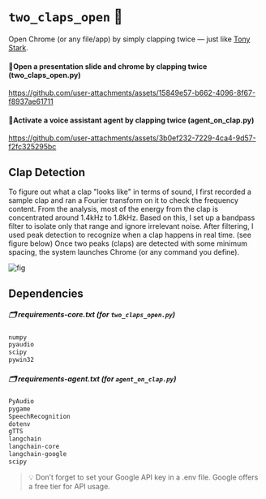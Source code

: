 # `two_claps_open` 👏
Open Chrome (or any file/app) by simply clapping twice — just like [Tony Stark](https://www.youtube.com/watch?v=OT2b5KzMoC0&t=101s).

#### 🔸Open a presentation slide and chrome by clapping twice (two_claps_open.py)


https://github.com/user-attachments/assets/15849e57-b662-4096-8f67-f8937ae61711


#### 🔸Activate a voice assistant agent by clapping twice (agent_on_clap.py)


https://github.com/user-attachments/assets/3b0ef232-7229-4ca4-9d57-f2fc325295bc


## Clap Detection
To figure out what a clap "looks like" in terms of sound, I first recorded a sample clap and ran a Fourier transform on it to check the frequency content.
From the analysis, most of the energy from the clap is concentrated around 1.4kHz to 1.8kHz. 
Based on this, I set up a bandpass filter to isolate only that range and ignore irrelevant noise.
After filtering, I used peak detection to recognize when a clap happens in real time. (see figure below)
Once two peaks (claps) are detected with some minimum spacing, the system launches Chrome (or any command you define).

![fig](https://github.com/user-attachments/assets/fa15cd8d-8690-4a86-b878-273dbac2f241)

## Dependencies
##### 🗂️ requirements-core.txt (for `two_claps_open.py`)
```bash
numpy
pyaudio
scipy
pywin32
```

##### 🗂️ requirements-agent.txt (for `agent_on_clap.py`) 
```bash
PyAudio
pygame
SpeechRecognition
dotenv
gTTS
langchain
langchain-core
langchain-google
scipy
```
> 💡 Don’t forget to set your Google API key in a .env file. Google offers a free tier for API usage.

